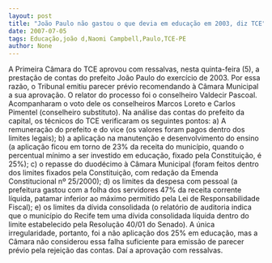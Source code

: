 ```yaml
---
layout: post
title: "João Paulo não gastou o que devia em educação em 2003, diz TCE"
date: 2007-07-05
tags: Educação,joão d,Naomi Campbell,Paulo,TCE-PE
author: None
---
```

A Primeira C&acirc;mara do TCE aprovou com ressalvas, nesta quinta-feira (5), a presta&ccedil;&atilde;o de contas do prefeito Jo&atilde;o Paulo do exerc&iacute;cio de 2003. Por essa raz&atilde;o, o Tribunal emitiu parecer pr&eacute;vio recomendando &agrave; C&acirc;mara Municipal a sua aprova&ccedil;&atilde;o. O relator do processo foi o conselheiro Valdecir Pascoal. Acompanharam o voto dele os conselheiros Marcos Loreto e Carlos Pimentel (conselheiro substituto).
Na an&aacute;lise das contas do prefeito da capital, os t&eacute;cnicos do TCE verificaram os seguintes pontos:
a) A remunera&ccedil;&atilde;o do prefeito e do vice (os valores foram pagos dentro dos limites legais);
b) a aplica&ccedil;&atilde;o na manuten&ccedil;&atilde;o e desenvolvimento do ensino (a aplica&ccedil;&atilde;o ficou em torno de 23% da receita do munic&iacute;pio, quando o percentual m&iacute;nimo a ser investido em educa&ccedil;&atilde;o, fixado pela Constitui&ccedil;&atilde;o, &eacute; 25%);
c) o repasse do duod&eacute;cimo &agrave; C&acirc;mara Municipal (foram feitos dentro dos limites fixados pela Constitui&ccedil;&atilde;o, com reda&ccedil;&atilde;o da Emenda Constitucional n&ordm; 25/2000);
d) os limites da despesa com pessoal (a prefeitura gastou com a folha dos servidores 47% da receita corrente l&iacute;quida, patamar inferior ao m&aacute;ximo permitido pela Lei de Responsabilidade Fiscal);
e) os limites da d&iacute;vida consolidada (o relat&oacute;rio de auditoria indica que o munic&iacute;pio do Recife tem uma d&iacute;vida consolidada l&iacute;quida dentro do limite estabelecido pela Resolu&ccedil;&atilde;o 40/01 do Senado).
A &uacute;nica irregularidade, portanto, foi a n&atilde;o aplica&ccedil;&atilde;o dos 25% em educa&ccedil;&atilde;o, mas a C&acirc;mara n&atilde;o considerou essa falha suficiente para emiss&atilde;o de parecer pr&eacute;vio pela rejei&ccedil;&atilde;o das contas. Da&iacute; a aprova&ccedil;&atilde;o com ressalvas.
 